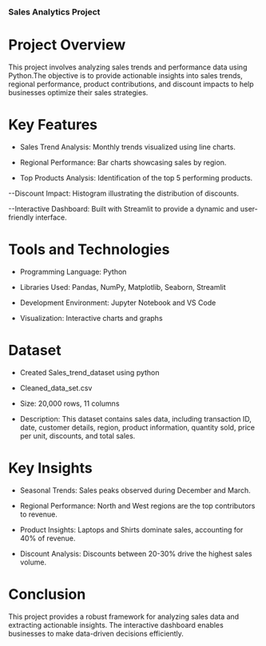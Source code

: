 ### Sales Analytics Project

# Project Overview

This project involves analyzing sales trends and performance data using Python.The objective is to provide actionable insights into sales trends, regional performance, product contributions, and discount impacts to help businesses optimize their sales strategies.

# Key Features

* Sales Trend Analysis: Monthly trends visualized using line charts.

* Regional Performance: Bar charts showcasing sales by region.

* Top Products Analysis: Identification of the top 5 performing products.

--Discount Impact: Histogram illustrating the distribution of discounts.

--Interactive Dashboard: Built with Streamlit to provide a dynamic and user-friendly interface.

# Tools and Technologies

* Programming Language: Python

* Libraries Used: Pandas, NumPy, Matplotlib, Seaborn, Streamlit

* Development Environment: Jupyter Notebook and VS Code

* Visualization: Interactive charts and graphs

# Dataset

* Created Sales_trend_dataset using python

* Cleaned_data_set.csv

* Size: 20,000 rows, 11 columns

* Description: This dataset contains sales data, including transaction ID, date, customer details, region, product information, quantity sold, price per unit, discounts, and total sales.

# Key Insights

* Seasonal Trends: Sales peaks observed during December and March.

* Regional Performance: North and West regions are the top contributors to revenue.

* Product Insights: Laptops and Shirts dominate sales, accounting for 40% of revenue.

* Discount Analysis: Discounts between 20-30% drive the highest sales volume.


# Conclusion

This project provides a robust framework for analyzing sales data and extracting actionable insights. The interactive dashboard enables businesses to make data-driven decisions efficiently.
